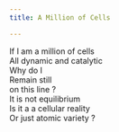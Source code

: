 ```yaml
---
title: A Million of Cells

---
```

If I am a million of cells  
All dynamic and catalytic  
Why do I  
Remain still  
on this line ?  
It is not equilibrium   
Is it a a cellular reality  
Or just atomic variety ?  
